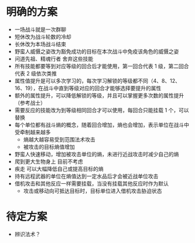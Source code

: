 # 明确的方案

- 一场战斗就是一次群聊
- 短休改为战斗轮数的冷却
- 长休改为本场战斗结束
- 野蛮人威慑之姿改为豁免成功的目标在本次战斗中免疫该角色的威慑之姿
- 问道先祖、精魂行者 舍弃这些技能
- 所有技能都要等到对应等级的回合后才能使用，第一回合代表 1 级，第二回合代表 2 级依次类推
- 属性值提升是可以多次学习的，每次学习解锁的等级都不同（4、8、12、16、19），在战斗中直到等级对应的回合才能够选择要提升的属性
- 额外的属性提升，可以降低解锁的等级，并且可以掌握更多次数的属性提升（参考战士）
- 需要反应的技能改为到等级相同回合才可以使用，每回合只能挂载 1 个，可以替换
- 每个单位都有战斗熵的概念，随着回合增加，熵也会增加，表示单位在战斗中受牵制越来越多
  - 熵越大越容易受到范围法术攻击
  - 被攻击的目标熵值增加
- 野蛮人快速移动，增加被攻击单位的熵，未进行近战攻击时减少自己的熵
- 爬到更大生物身上 目前不考虑
- 疾走 可以大幅降低自己或提高目标的熵
- 持有远程武器的单位在熵值达到一定水品后才会被近战单位攻击
- 借机攻击和其他反应一样需要挂载，当没有挂载其他反应时作为默认
  - 攻击或移动向可抵达目标时，目标单位进入借机攻击胁迫状态

# 待定方案

- 辨识法术？
